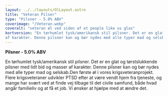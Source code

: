 ```yaml
---
layout: ../../layouts/OlLayout.astro
title: "Veteran Pilser"
type: "Pilsner - 5.0% ABV"
coverimage: "/Veteran.webp"
coveralt: "veteran øl ved siden af et people like us glas"
kortversion: "En tørhumlet tysk/amerikansk stil pilsner. Det er en glat og tørstslukkende pilsner med lidt bid og masser
af karakter. Denne pilsner kan og bør nydes med alle typer mad og selskab."
---
```


**Pilsner - 5.0% ABV**

En tørhumlet tysk/amerikansk stil pilsner. Det er en glat og tørstslukkende pilsner med lidt bid og masser af karakter.
Denne pilsner kan og bør nydes med alle typer mad og selskab.Den første øl i vores krigsveteranprojekt.
Flere krigsveteraner udvikler PTSD efter at være vendt hjem fra tjeneste, og mange har svært ved at finde vej tilbage til det civile samfund, både hvad angår familieliv og at få et job. Vi ønsker at hjælpe med at ændre det.